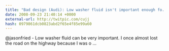 ```yaml
---
title: "Bad design (Audi): Low washer fluid isn't important enough fo... on Twitpic"
date: 2008-09-23 21:40:14 +0000
external-url: http://twitpic.com/cujj
hash: 0979861dcb0823abd2f65e4f85e99a60
---
```


@jasonfried  - Low washer fluid can be very important. I once almost lost the road on the highway because I was o ...
